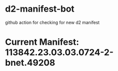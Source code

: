 # d2-manifest-bot
github action for checking for new d2 manifest

# Current Manifest: 113842.23.03.03.0724-2-bnet.49208